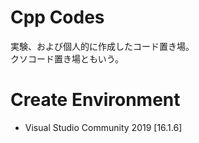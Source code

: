 # Cpp Codes
実験、および個人的に作成したコード置き場。  
クソコード置き場ともいう。

# Create Environment
- Visual Studio Community 2019 [16.1.6]
